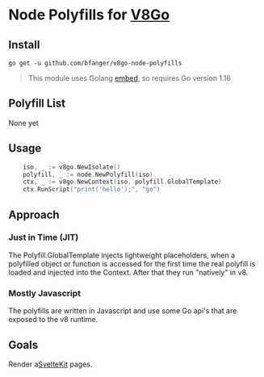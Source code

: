 # Node Polyfills for [V8Go](https://github.com/rogchap/v8go)

## Install

```shell
go get -u github.com/bfanger/v8go-node-polyfills
```

> This module uses Golang [embed](https://golang.org/pkg/embed/), so requires Go version 1.16

## Polyfill List

None yet

## Usage

```go
    iso, _ := v8go.NewIsolate()
	polyfill, _ := node.NewPolyfill(iso)
	ctx, _ := v8go.NewContext(iso, polyfill.GlobalTemplate)
    ctx.RunScript("print('hello');", "go")
```

## Approach

### Just in Time (JIT)

The Polyfill.GlobalTemplate injects lightweight placeholders, when a polyfilled object or function is accessed for the first time the real polyfill is loaded and injected into the Context. After that they run "natively" in v8.

### Mostly Javascript

The polyfills are written in Javascript and use some Go api's that are exposed to the v8 runtime.

## Goals

Render a[SvelteKit](https://kit.svelte.dev/) pages.
